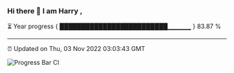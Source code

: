 ### Hi there 👋 I am Harry , 

⏳ Year progress { █████████████████████████▁▁▁▁▁ } 83.87 %

---

⏰ Updated on Thu, 03 Nov 2022 03:03:43 GMT

![Progress Bar CI](https://github.com/duykhang68/duykhang68/workflows/Progress%20Bar%20CI/badge.svg)
